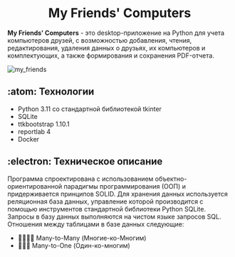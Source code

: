 # <center> My Friends' Computers </center>
**My Friends' Computers** - это desktop-приложение на Python для учета компьютеров друзей, с возможностью добавления, чтения, редактирования, удаления данных о друзьях, их компьютеров и комплектующих, а также формирования и сохранения PDF-отчета.

![my_friends](https://github.com/IvanZaycev0717/my_friends_computers/assets/111955306/42859074-ad4a-4901-931f-e0172e925f87)


## :atom: Технологии
- Python 3.11 со стандартной библиотекой tkinter
- SQLite
- ttkbootstrap 1.10.1
- reportlab 4
- Docker

## :electron: Техническое описание
Программа спроектирована с использованием объектно-ориентированной парадигмы программирования (ООП) и придерживается принципов SOLID. Для хранения данных используется реляционная база данных, управление которой производится с помощью инструментов стандартной библиотеки Python SQLite. Запросы в базу данных выполняются на чистом языке запросов SQL. Отношения между таблицами в базе данных следующие:
- :family_man_man_girl_girl: Many-to-Many (Многие-ко-Многим)
- :family_man_man_girl: Many-to-One (Один-ко-многим)
